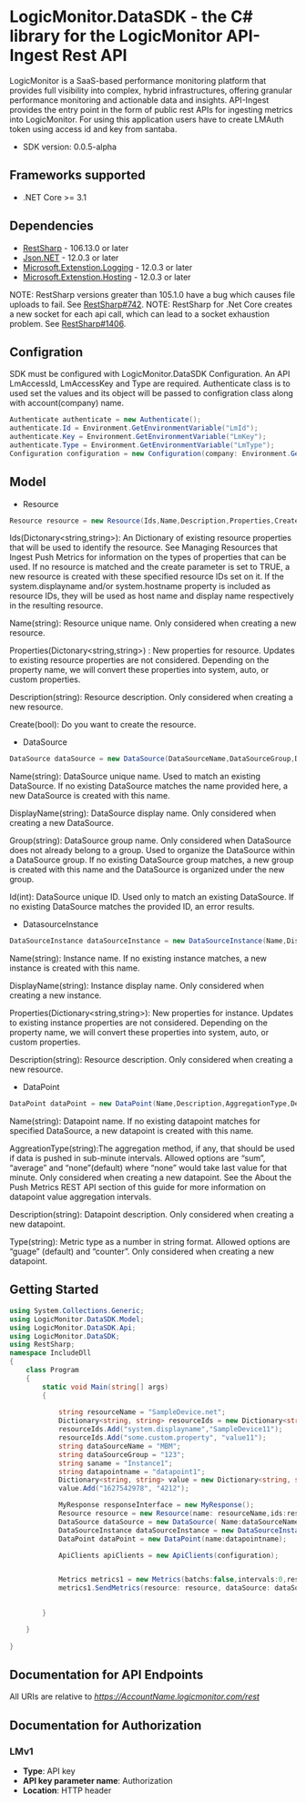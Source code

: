 # LogicMonitor.DataSDK - the C# library for the LogicMonitor API-Ingest Rest API
LogicMonitor is a SaaS-based performance monitoring platform that provides full visibility into complex, hybrid 
infrastructures, offering granular performance monitoring and actionable data and insights. API-Ingest provides the 
entry point in the form of public rest APIs for ingesting metrics into LogicMonitor. For using this application users 
have to create LMAuth token using access id and key from santaba.

- SDK version: 0.0.5-alpha

<a name="frameworks-supported"></a>
## Frameworks supported
- .NET Core >= 3.1

<a name="dependencies"></a>
## Dependencies

- [RestSharp](https://www.nuget.org/packages/RestSharp) - 106.13.0 or later
- [Json.NET](https://www.nuget.org/packages/Newtonsoft.Json/) - 12.0.3 or later
- [Microsoft.Extenstion.Logging](https://www.nuget.org/packages/Newtonsoft.Json/) - 12.0.3 or later
- [Microsoft.Extenstion.Hosting](https://www.nuget.org/packages/Newtonsoft.Json/) - 12.0.3 or later

NOTE: RestSharp versions greater than 105.1.0 have a bug which causes file uploads to fail. See [RestSharp#742](https://github.com/restsharp/RestSharp/issues/742).
NOTE: RestSharp for .Net Core creates a new socket for each api call, which can lead to a socket exhaustion problem. See [RestSharp#1406](https://github.com/restsharp/RestSharp/issues/1406).

<a name="Configration"></a>
## Configration

SDK must be configured with LogicMonitor.DataSDK Configuration. An API LmAccessId, LmAccessKey and Type are required.
Authenticate class is to used set the values and its object will be passed to configration class along with account(company) name.

```csharp
Authenticate authenticate = new Authenticate();
authenticate.Id = Environment.GetEnvironmentVariable("LmId");
authenticate.Key = Environment.GetEnvironmentVariable("LmKey");
authenticate.Type = Environment.GetEnvironmentVariable("LmType");
Configuration configuration = new Configuration(company: Environment.GetEnvironmentVariable("LmCompany"), authentication: authenticate);
```
<a name="Model"></a>
## Model
- Resource
```csharp
Resource resource = new Resource(Ids,Name,Description,Properties,Create);
```
Ids(Dictonary<string,string>): An Dictionary of existing resource properties that will be used to identify the resource. See Managing Resources 
that Ingest Push Metrics for information on the types of properties that can be used. If no resource is matched and the 
create parameter is set to TRUE, a new resource is created with these specified resource IDs set on it. If the 
system.displayname and/or system.hostname property is included as resource IDs, they will be used as host name and 
display name respectively in the resulting resource.

Name(string): Resource unique name. Only considered when creating a new resource.

Properties(Dictonary<string,string>) : New properties for resource. Updates to existing resource properties are not considered. Depending on the property name,
we will convert these properties into system, auto, or custom properties.

Description(string):  Resource description. Only considered when creating a new resource.

Create(bool): Do you want to create the resource.

- DataSource
```csharp
DataSource dataSource = new DataSource(DataSourceName,DataSourceGroup,DisplayName,Id );
```
Name(string):  DataSource unique name. Used to match an existing DataSource. If no existing DataSource matches the name provided
here, a new DataSource is created with this name.

DisplayName(string): DataSource display name. Only considered when creating a new DataSource.

Group(string): DataSource group name. Only considered when DataSource does not already belong to a group. Used to organize the
DataSource within a DataSource group. If no existing DataSource group matches, a new group is created with this name 
and the DataSource is organized under the new group.

Id(int): DataSource unique ID. Used only to match an existing DataSource. If no existing DataSource matches the provided ID, 
an error results.


- DatasourceInstance
```csharp
DataSourceInstance dataSourceInstance = new DataSourceInstance(Name,DisplayName,Description,Properties);
```
Name(string): Instance name. If no existing instance matches, a new instance is created with this name.

DisplayName(string): Instance display name. Only considered when creating a new instance.

Properties(Dictionary<string,string>): New properties for instance. Updates to existing instance properties are not considered. Depending on the 
property name, we will convert these properties into system, auto, or custom properties.

Description(string):  Resource description. Only considered when creating a new resource.

- DataPoint
```csharp
DataPoint dataPoint = new DataPoint(Name,Description,AggregationType,Description);
```
Name(string): Datapoint name. If no existing datapoint matches for specified DataSource, a new datapoint is created with this 
name.

AggreationType(string):The aggregation method, if any, that should be used if data is pushed in sub-minute intervals. Allowed options are 
“sum”, “average” and “none”(default) where “none” would take last value for that minute. 
Only considered when creating a new datapoint. See the About the Push Metrics REST API section of this guide for more 
information on datapoint value aggregation intervals.

Description(string): Datapoint description. Only considered when creating a new datapoint.

Type(string): Metric type as a number in string format. Allowed options are “guage” (default) and “counter”. Only considered 
when creating a new datapoint.

<a name="getting-started"></a>
## Getting Started

```csharp
using System.Collections.Generic;
using LogicMonitor.DataSDK.Model;
using LogicMonitor.DataSDK.Api;
using LogicMonitor.DataSDK;
using RestSharp;
namespace IncludeDll
{
    class Program 
    {
        static void Main(string[] args)
        {
            
            string resourceName = "SampleDevice.net";
            Dictionary<string, string> resourceIds = new Dictionary<string, string>();
            resourceIds.Add("system.displayname","SampleDevice11");
            resourceIds.Add("some.custom.property", "value11");
            string dataSourceName = "MBM";
            string dataSourceGroup = "123";
            string saname = "Instance1";
            string datapointname = "datapoint1";
            Dictionary<string, string> value = new Dictionary<string, string>();
            value.Add("1627542978", "4212");

            MyResponse responseInterface = new MyResponse();
            Resource resource = new Resource(name: resourceName,ids:resourceIds);
            DataSource dataSource = new DataSource( Name:dataSourceName, Group: dataSourceGroup);
            DataSourceInstance dataSourceInstance = new DataSourceInstance(name: saname);
            DataPoint dataPoint = new DataPoint(name:datapointname);

            ApiClients apiClients = new ApiClients(configuration);


            Metrics metrics1 = new Metrics(batchs:false,intervals:0,responseInterface, apiClients);
            metrics1.SendMetrics(resource: resource, dataSource: dataSource, dataSourceInstance: dataSourceInstance, dataPoint: dataPoint, values: value);

            
        }

    }
    
}
```

<a name="documentation-for-api-endpoints"></a>
## Documentation for API Endpoints

All URIs are relative to *https://AccountName.logicmonitor.com/rest*


<a name="documentation-for-authorization"></a>
## Documentation for Authorization

<a name="LMv1"></a>
### LMv1

- **Type**: API key
- **API key parameter name**: Authorization
- **Location**: HTTP header


